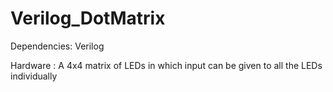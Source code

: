 # Verilog_DotMatrix

Dependencies: Verilog

Hardware : A 4x4 matrix of LEDs in which input can be given to all the LEDs individually


